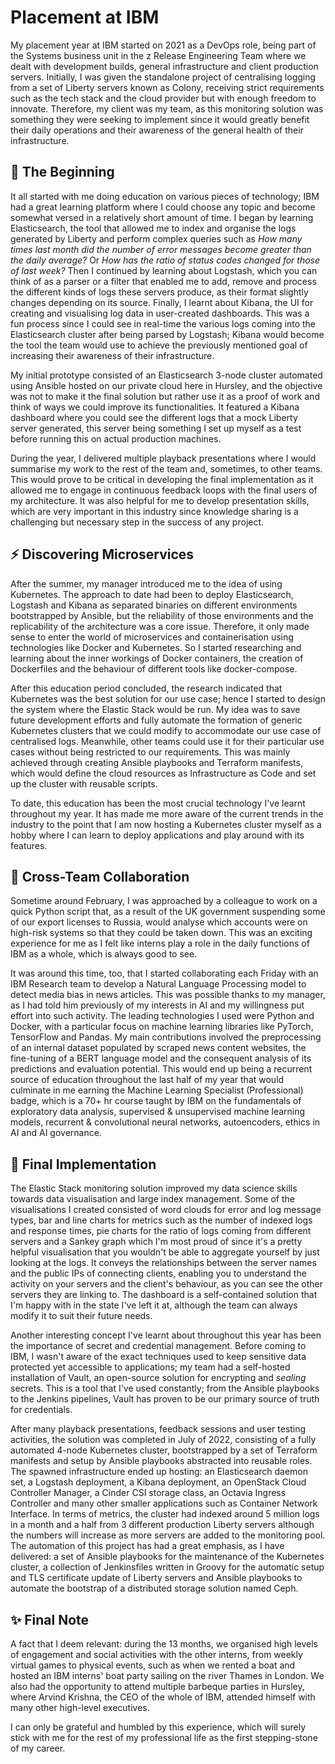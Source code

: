 # Placement at IBM

My placement year at IBM started on 2021 as a DevOps role, being part of the Systems business unit in the z Release Engineering Team where we dealt with development builds, general infrastructure and client production servers. Initially, I was given the standalone project of centralising logging from a set of Liberty servers known as Colony, receiving strict requirements such as the tech stack and the cloud provider but with enough freedom to innovate. Therefore, my client was my team, as this monitoring solution was something they were seeking to implement since it would greatly benefit their daily operations and their awareness of the general health of their infrastructure.

## 🌅 The Beginning

It all started with me doing education on various pieces of technology; IBM had a great learning platform where I could choose any topic and become somewhat versed in a relatively short amount of time. I began by learning Elasticsearch, the tool that allowed me to index and organise the logs generated by Liberty and perform complex queries such as *How many times last month did the number of error messages become greater than the daily average?* Or *How has the ratio of status codes changed for those of last week?* Then I continued by learning about Logstash, which you can think of as a parser or a filter that enabled me to add, remove and process the different kinds of logs these servers produce, as their format slightly changes depending on its source. Finally, I learnt about Kibana, the UI for creating and visualising log data in user-created dashboards. This was a fun process since I could see in real-time the various logs coming into the Elasticsearch cluster after being parsed by Logstash; Kibana would become the tool the team would use to achieve the previously mentioned goal of increasing their awareness of their infrastructure.

My initial prototype consisted of an Elasticsearch 3-node cluster automated using Ansible hosted on our private cloud here in Hursley, and the objective was not to make it the final solution but rather use it as a proof of work and think of ways we could improve its functionalities. It featured a Kibana dashboard where you could see the different logs that a mock Liberty server generated, this server being something I set up myself as a test before running this on actual production machines.

During the year, I delivered multiple playback presentations where I would summarise my work to the rest of the team and, sometimes, to other teams. This would prove to be critical in developing the final implementation as it allowed me to engage in continuous feedback loops with the final users of my architecture. It was also helpful for me to develop presentation skills, which are very important in this industry since knowledge sharing is a challenging but necessary step in the success of any project.

## ⚡️ Discovering Microservices

After the summer, my manager introduced me to the idea of using Kubernetes. The approach to date had been to deploy Elasticsearch, Logstash and Kibana as separated binaries on different environments bootstrapped by Ansible, but the reliability of those environments and the replicability of the architecture was a core issue. Therefore, it only made sense to enter the world of microservices and containerisation using technologies like Docker and Kubernetes. So I started researching and learning about the inner workings of Docker containers, the creation of Dockerfiles and the behaviour of different tools like docker-compose.

After this education period concluded, the research indicated that Kubernetes was the best solution for our use case; hence I started to design the system where the Elastic Stack would be run. My idea was to save future development efforts and fully automate the formation of generic Kubernetes clusters that we could modify to accommodate our use case of centralised logs. Meanwhile, other teams could use it for their particular use cases without being restricted to our requirements. This was mainly achieved through creating Ansible playbooks and Terraform manifests, which would define the cloud resources as Infrastructure as Code and set up the cluster with reusable scripts.

To date, this education has been the most crucial technology I've learnt throughout my year. It has made me more aware of the current trends in the industry to the point that I am now hosting a Kubernetes cluster myself as a hobby where I can learn to deploy applications and play around with its features.

## 🤝 Cross-Team Collaboration

Sometime around February, I was approached by a colleague to work on a quick Python script that, as a result of the UK government suspending some of our export licenses to Russia, would analyse which accounts were on high-risk systems so that they could be taken down. This was an exciting experience for me as I felt like interns play a role in the daily functions of IBM as a whole, which is always good to see.

It was around this time, too, that I started collaborating each Friday with an IBM Research team to develop a Natural Language Processing model to detect media bias in news articles. This was possible thanks to my manager, as I had told him previously of my interests in AI and my willingness put effort into such activity. The leading technologies I used were Python and Docker, with a particular focus on machine learning libraries like PyTorch, TensorFlow and Pandas. My main contributions involved the preprocessing of an internal dataset populated by scraped news content websites, the fine-tuning of a BERT language model and the consequent analysis of its predictions and evaluation potential. This would end up being a recurrent source of education throughout the last half of my year that would culminate in me earning the Machine Learning Specialist (Professional) badge, which is a 70+ hr course taught by IBM on the fundamentals of exploratory data analysis, supervised & unsupervised machine learning models, recurrent & convolutional neural networks, autoencoders, ethics in AI and AI governance.

## 🚀 Final Implementation

The Elastic Stack monitoring solution improved my data science skills towards data visualisation and large index management. Some of the visualisations I created consisted of word clouds for error and log message types, bar and line charts for metrics such as the number of indexed logs and response times, pie charts for the ratio of logs coming from different servers and a Sankey graph which I'm most proud of since it's a pretty helpful visualisation that you wouldn't be able to aggregate yourself by just looking at the logs. It conveys the relationships between the server names and the public IPs of connecting clients, enabling you to understand the activity on your servers and the client's behaviour, as you can see the other servers they are linking to. The dashboard is a self-contained solution that I'm happy with in the state I've left it at, although the team can always modify it to suit their future needs.

Another interesting concept I've learnt about throughout this year has been the importance of secret and credential management. Before coming to IBM, I wasn't aware of the exact techniques used to keep sensitive data protected yet accessible to applications; my team had a self-hosted installation of Vault, an open-source solution for encrypting and *sealing* secrets. This is a tool that I've used constantly; from the Ansible playbooks to the Jenkins pipelines, Vault has proven to be our primary source of truth for credentials.

After many playback presentations, feedback sessions and user testing activities, the solution was completed in July of 2022, consisting of a fully automated 4-node Kubernetes cluster, bootstrapped by a set of Terraform manifests and setup by Ansible playbooks abstracted into reusable roles. The spawned infrastructure ended up hosting: an Elasticsearch daemon set, a Logstash deployment, a Kibana deployment, an OpenStack Cloud Controller Manager, a Cinder CSI storage class, an Octavia Ingress Controller and many other smaller applications such as Container Network Interface. In terms of metrics, the cluster had indexed around 5 million logs in a month and a half from 3 different production Liberty servers although the numbers will increase as more servers are added to the monitoring pool. The automation of this project has had a great emphasis, as I have delivered: a set of Ansible playbooks for the maintenance of the Kubernetes cluster, a collection of Jenkinsfiles written in Groovy for the automatic setup and TLS certificate update of Liberty servers and Ansible playbooks to automate the bootstrap of a distributed storage solution named Ceph.

## ✨ Final Note

A fact that I deem relevant: during the 13 months, we organised high levels of engagement and social activities with the other interns, from weekly virtual games to physical events, such as when we rented a boat and hosted an IBM interns' boat party sailing on the river Thames in London. We also had the opportunity to attend multiple barbeque parties in Hursley, where Arvind Krishna, the CEO of the whole of IBM, attended himself with many other high-level executives.

 I can only be grateful and humbled by this experience, which will surely stick with me for the rest of my professional life as the first stepping-stone of my career.
